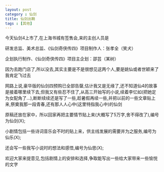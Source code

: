 ```yaml
---
layout: post
category : 仙剑
title: 仙剑出鞘
tags : [其他]
---
```



今天仙剑4上市了,在上海书城有签售会,来的主创人员是
 
研发总监、美术总监、《仙剑奇侠传四》项目制作人：张孝全（笑犬）

企划执行制作、《仙剑奇侠传四》项目主企划：邵芸（某树）

 

因为去跑门店了,所以没去,其实主要是不是很想见这两个人,要是姚仙或者世颖来了我肯定飞过去

 

网路上说,豪华版的仙剑四预购已全部告罄,估计我又是无缘了,还不知道仙4的故事是接着哪里续下去,但我又有些忍不住了,从高三开始写的小说,续着李忆如(把她定为女配角了...),断断续续还是写了一些,趁暑假再续一些,并把以前的一些文章贴上来,祭奠我那一段青春,还有那人人心中(这里特指我心中)的仙剑

 

原稿还放在家中，所以回家再把主要情节贴上来(大概写了5万字,舍不得改了),编号为仙剑(X);

小剧情包括一些诗词音乐会不时的贴上来，供主线发展的需要并为之服务,编号为仙乐(X);

还会写一些我写小说时的想法和感悟,编号为仙思(X);

 

欢迎大家来提意见,包括剧情上的安排和选择,争取能写出一些给大家带来一些愉悦的文字

